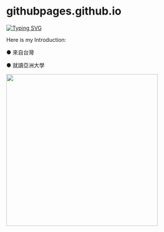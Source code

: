 # githubpages.github.io

[![Typing SVG](https://readme-typing-svg.demolab.com?font=Fira+Code&pause=1000&color=5536F7&width=435&lines=Hello!!;IM+WEI-LIN%2Cfrom+Taiwan++%E3%83%BD(%E2%9C%BF%EF%BE%9F%E2%96%BD%EF%BE%9F)%E3%83%8E;Nice+to+meet+you)](https://git.io/typing-svg)


Here is my Introduction:

● 來自台灣

● 就讀亞洲大學

<img src="https://github-readme-stats.vercel.app/api?username=LINEWANE&show_icons=true&theme=ADD_THEME_HERE" width="400">

